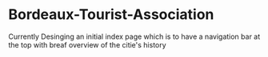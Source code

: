 # Bordeaux-Tourist-Association

Currently Desinging an initial index page which is to have a navigation bar at the top with breaf overview of the citie's history
